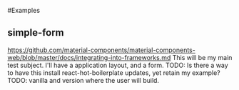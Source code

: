 #Examples
## simple-form
https://github.com/material-components/material-components-web/blob/master/docs/integrating-into-frameworks.md
This will be my main test subject. I'll have a application layout, and a form.
TODO: Is there a way to have this install react-hot-boilerplate updates, yet retain my example?
TODO: vanilla and version where the user will build.